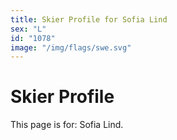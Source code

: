 ```yaml
---
title: Skier Profile for Sofia Lind
sex: "L"
id: "1078"
image: "/img/flags/swe.svg" 
---
```


# Skier Profile

This page is for: Sofia Lind.
    